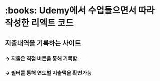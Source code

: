 <h1>:books: Udemy에서 수업들으면서 따라 작성한 리엑트 코드</h1>

<h2>지출내역을 기록하는 사이트</h2>
<h3>→ 지출은 직접 버튼을 통해 기록함.</h3>
<h3>→ 필터를 통해 연도별 지출액을 확인가능</h3>
